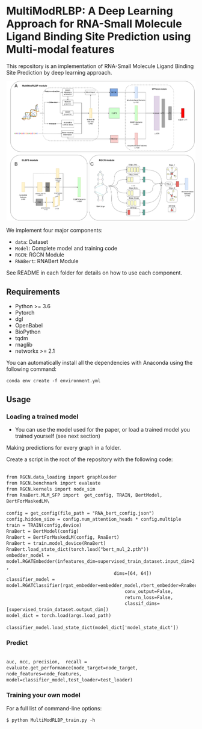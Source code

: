 # MultiModRLBP: A Deep Learning Approach for RNA-Small Molecule Ligand Binding Site Prediction using Multi-modal features

This repository is an implementation of RNA-Small Molecule Ligand Binding Site Prediction by deep learning approach.



![](images\Mymodel.png)

We implement four major components:

* `data`: Dataset
* `Model`: Complete model and training code
* `RGCN`: RGCN Module
* `RNABert`: RNABert Module

See README in each folder for details on how to use each component.

## Requirements

* Python >= 3.6
* Pytorch
* dgl
* OpenBabel
* BioPython
* tqdm
* rnaglib
* networkx >= 2.1


You can automatically install all the dependencies with Anaconda using the following command:

```
conda env create -f environment.yml
```

## Usage

### Loading a trained model 


* You can use the model used for the paper, or load a trained model you trained yourself (see next section)

Making predictions for every graph in a folder.

Create a script in the root of the repository with the following code:

```

from RGCN.data_loading import graphloader
from RGCN.benchmark import evaluate
from RGCN.kernels import node_sim
from RnaBert.MLM_SFP import  get_config, TRAIN, BertModel, BertForMaskedLM\

config = get_config(file_path = "RNA_bert_config.json")
config.hidden_size = config.num_attention_heads * config.multiple    
train = TRAIN(config,device)
RnaBert = BertModel(config)
RnaBert = BertForMaskedLM(config, RnaBert)
RnaBert = train.model_device(RnaBert)
RnaBert.load_state_dict(torch.load("bert_mul_2.pth"))
embedder_model = model.RGATEmbedder(infeatures_dim=supervised_train_dataset.input_dim+2 ,
                                        dims=[64, 64])
classifier_model = model.RGATClassifier(rgat_embedder=embedder_model,rbert_embedder=RnaBert, 
                                            conv_output=False,
                                            return_loss=False,
                                            classif_dims=[supervised_train_dataset.output_dim])
model_dict = torch.load(args.load_path)

classifier_model.load_state_dict(model_dict['model_state_dict'])
```

### Predict

```

auc, mcc, precision,  recall = evaluate.get_performance(node_target=node_target, node_features=node_features, model=classifier_model,test_loader=test_loader)
```

### Training your own model

For a full list of command-line options:

```
$ python MultiModRLBP_train.py -h
```


